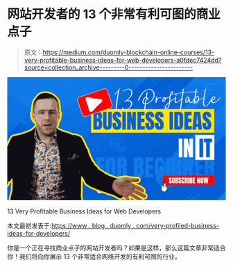 # 网站开发者的 13 个非常有利可图的商业点子

> 原文：<https://medium.com/duomly-blockchain-online-courses/13-very-profitable-business-ideas-for-web-developers-a0fdec7424dd?source=collection_archive---------0----------------------->

![](img/0b6a6a1b1abf074948931022c8ed1a5f.png)

13 Very Profitable Business Ideas for Web Developers

本文最初发表于:[https://www . blog . duomly . com/very-profiled-business-ideas-for-developers/](https://www.blog.duomly.com/very-profitable-business-ideas-for-developers/)

你是一个正在寻找商业点子的网站开发者吗？如果是这样，那么这篇文章非常适合你！我们将向你展示 13 个非常适合网络开发的有利可图的行业。